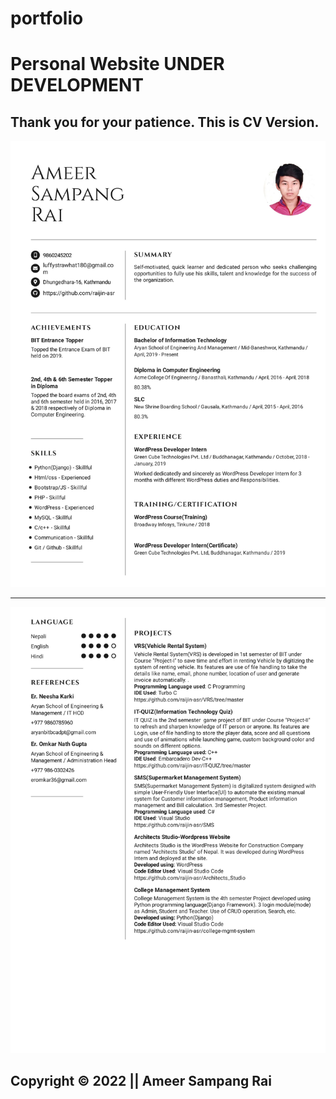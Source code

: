 # portfolio
<!DOCTYPE html>
<html>
<head>
  <link rel="stylesheet" href="https://cdn.jsdelivr.net/npm/bootstrap@4.0.0/dist/css/bootstrap.min.css" integrity="sha384-Gn5384xqQ1aoWXA+058RXPxPg6fy4IWvTNh0E263XmFcJlSAwiGgFAW/dAiS6JXm" crossorigin="anonymous">
</head>
<body>
<h1> Personal Website UNDER DEVELOPMENT</h1>
<h2>Thank you for your patience. This is CV Version. </h2>
<div class="container">
  <img src="ASR-1.jpg" class="img-fluid" alt="Raijin">
  <hr>
  <img src="ASR-2.jpg" class="img-fluid" alt="Raijin">
</div>
<h2>Copyright &copy; 2022 || Ameer Sampang Rai</h2>
</body>
</html>
